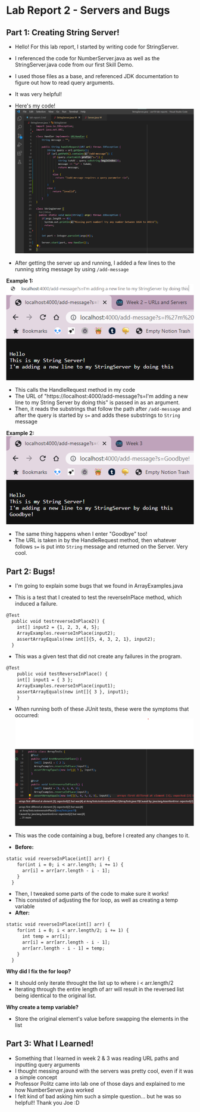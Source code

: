 # Lab Report 2 - Servers and Bugs
## Part 1: Creating String Server!
- Hello! For this lab report, I started by writing code for StringServer.
- I referenced the code for NumberServer.java as well as the StringServer.java code from our first Skill Demo.
- I used those files as a base, and referenced JDK documentation to figure out how to read query arguments.
- It was very helpful!

- Here's my code!
![StringServer](stringserver.png)

- After getting the server up and running, I added a few lines to the running string message by using `/add-message`

**Example 1:**
![Query](query.png)
![Message](updatedserver.png)
- This calls the HandleRequest method in my code
- The URL of "https://localhost:4000/add-message?s=I'm adding a new line to my String Server by doing this" is passed in as an argument.
- Then, it reads the substrings that follow the path after `/add-message` and after the query is started by `s=` and adds these substrings to `String` message

**Example 2:**
![Goodbye Message](goodbyemessage.png)
- The same thing happens when I enter "Goodbye" too!
- The URL is taken in by the HandleRequest method, then whatever follows `s=` is put into `String` message and returned on the Server. Very cool.

## Part 2: Bugs!
- I'm going to explain some bugs that we found in ArrayExamples.java

- This is a test that I created to test the reverseInPlace method, which induced a failure.
```
@Test
  public void testreverseInPlace2() {
    int[] input2 = {1, 2, 3, 4, 5};
    ArrayExamples.reverseInPlace(input2);
    assertArrayEquals(new int[]{5, 4, 3, 2, 1}, input2);
  }
```

- This was a given test that did not create any failures in the program.
```
@Test 
	public void testReverseInPlace() {
    int[] input1 = { 3 };
    ArrayExamples.reverseInPlace(input1);
    assertArrayEquals(new int[]{ 3 }, input1);
	}
```

- When running both of these JUnit tests, these were the symptoms that occurred:
![JUnit Fails](junitfails.png)

- This was the code containing a bug, before I created any changes to it.
- **Before:**
```
static void reverseInPlace(int[] arr) {
    for(int i = 0; i < arr.length; i += 1) {
      arr[i] = arr[arr.length - i - 1];
    }
  }
```

- Then, I tweaked some parts of the code to make sure it works!
- This consisted of adjusting the for loop, as well as creating a temp variable
- **After:**
```
static void reverseInPlace(int[] arr) {
    for(int i = 0; i < arr.length/2; i += 1) {
      int temp = arr[i];
      arr[i] = arr[arr.length - i - 1];
      arr[arr.length - i - 1] = temp;
    }
  }
```
**Why did I fix the for loop?**
- It should only iterate throught the list up to where i < arr.length/2
- Iterating through the entire length of arr will result in the reversed list being identical to the original list.

**Why create a temp variable?**
- Store the original element's value before swapping the elements in the list


## Part 3: What I Learned!
- Something that I learned in week 2 & 3 was reading URL paths and inputting query arguments
- I thought messing around with the servers was pretty cool, even if it was a simple concept
- Professor Politz came into lab one of those days and explained to me how NumberServer.java worked
- I felt kind of bad asking him such a simple question... but he was so helpful!! Thank you Joe :D
